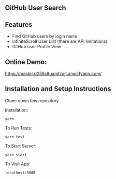 ## GitHub User Search

## Features

- Find GitHub users by login name
- InfiniteScroll User List (there are API limitations)
- GitHub user Profile View

## Online Demo:

https://master.d259a8uamfzojt.amplifyapp.com/

## Installation and Setup Instructions

Clone down this repository.

Installation:

`yarn`

To Run Tests:

`yarn test`

To Start Server:

`yarn start`

To Visit App:

`localhost:3000`
